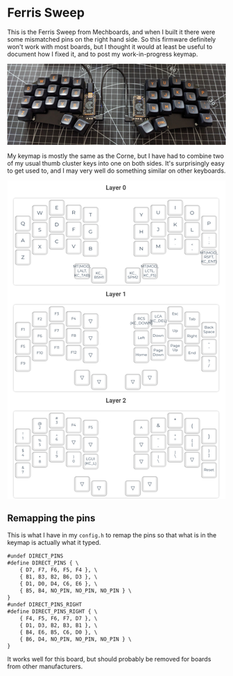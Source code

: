 # Ferris Sweep

This is the Ferris Sweep from Mechboards, and when I built it there were some mismatched pins on the right hand side. So this firmware definitely won't work with most boards, but I thought it would at least be useful to document how I fixed it, and to post my work-in-progress keymap.

![My new favourite keyboard](./images/ferris_sweep.jpg)

My keymap is mostly the same as the Corne, but I have had to combine two of my usual thumb cluster keys into one on both sides. It's surprisingly easy to get used to, and I may very well do something similar on other keyboards.

![Ferris Sweep keymap](./images/ferris_sweep_keymap.png)

## Remapping the pins

This is what I have in my `config.h` to remap the pins so that what is in the keymap is actually what it typed.

    #undef DIRECT_PINS
    #define DIRECT_PINS { \
        { D7, F7, F6, F5, F4 }, \
        { B1, B3, B2, B6, D3 }, \
        { D1, D0, D4, C6, E6 }, \
        { B5, B4, NO_PIN, NO_PIN, NO_PIN } \
    }
    #undef DIRECT_PINS_RIGHT
    #define DIRECT_PINS_RIGHT { \
        { F4, F5, F6, F7, D7 }, \
        { D1, D3, B2, B3, B1 }, \
        { B4, E6, B5, C6, D0 }, \
        { B6, D4, NO_PIN, NO_PIN, NO_PIN } \
    }

It works well for this board, but should probably be removed for boards from other manufacturers.
